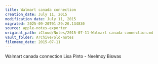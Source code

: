 ```yaml
---
title: Walmart canada connection
creation_date: July 11, 2015
modification_date: July 11, 2015
migrated: 2025-09-20T01:29:20.134830
source: apple-notes-exporter
original_path: iCloud/Notes/2015-07-11-Walmart canada connection.md
vault_folder: Archive/old-notes
filename_date: 2015-07-11
---
```



Walmart canada connection
Lisa Pinto - Neelmoy Biswas

